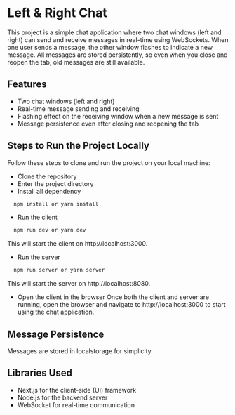 
# Left & Right Chat

This project is a simple chat application where two chat windows (left and right) can send and receive messages in real-time using WebSockets. When one user sends a message, the other window flashes to indicate a new message. All messages are stored persistently, so even when you close and reopen the tab, old messages are still available.





## Features

- Two chat windows (left and right)
- Real-time message sending and receiving
- Flashing effect on the receiving window when a new message is sent
- Message persistence even after closing and reopening the tab


## Steps to Run the Project Locally

Follow these steps to clone and run the project on your local machine:

- Clone the repository
- Enter the project directory
- Install all dependency
```bash
  npm install or yarn install
```
- Run the client
```bash
  npm run dev or yarn dev
```
This will start the client on http://localhost:3000.
- Run the server
```bash
  npm run server or yarn server
```
This will start the server on http://localhost:8080.
- Open the client in the browser
Once both the client and server are running, open the browser and navigate to http://localhost:3000 to start using the chat application.
## Message Persistence

Messages are stored in localstorage for simplicity.


## Libraries Used

- Next.js for the client-side (UI) framework
- Node.js for the backend server
- WebSocket for real-time communication

